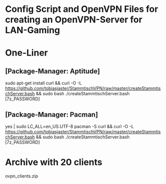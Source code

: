 # Config Script and OpenVPN Files for creating an OpenVPN-Server for LAN-Gaming

# One-Liner
## [Package-Manager: Aptitude]
sudo apt-get install curl && curl -O -L https://github.com/tobiasjaster/StammtischVPN/raw/master/createStammtischServer.bash && sudo bash ./createStammtischServer.bash [7z_PASSWORD]

## [Package-Manager: Pacman]
yes | sudo LC_ALL=en_US.UTF-8 pacman -S curl && curl -O -L https://github.com/tobiasjaster/StammtischVPN/raw/master/createStammtischServer.bash && sudo bash ./createStammtischServer.bash [7z_PASSWORD]

# Archive with 20 clients
ovpn_clients.zip
